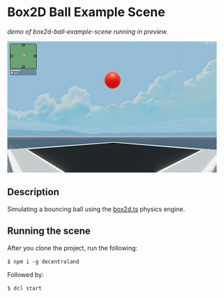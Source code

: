 # Box2D Ball Example Scene

_demo of box2d-ball-example-scene running in preview._

![demo](https://github.com/decentraland-scenes/box2d-ball-example-scene/blob/master/screenshots/bouncing-ball.gif)

## Description
Simulating a bouncing ball using the [box2d.ts](https://github.com/flyover/box2d.ts) physics engine.

## Running the scene
After you clone the project, run the following:

```
$ npm i -g decentraland
```

Followed by:

```
$ dcl start
```